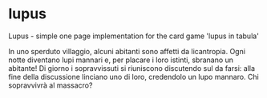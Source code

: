 # lupus
Lupus - simple one page implementation for the card game 'lupus in tabula'

In uno sperduto villaggio, alcuni abitanti sono affetti da licantropia. 
Ogni notte diventano lupi mannari e, per placare i loro istinti, sbranano un abitante! 
Di giorno i sopravvissuti si riuniscono discutendo sul da farsi: 
alla fine della discussione linciano uno di loro, credendolo un lupo mannaro.
Chi sopravvivrà al massacro?
